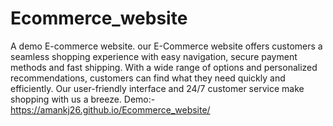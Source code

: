 # Ecommerce_website
A demo E-commerce website.
our E-Commerce website offers customers a seamless shopping experience with easy navigation, secure payment methods and fast shipping. With a wide range of options and personalized recommendations, customers can find what they need quickly and efficiently. Our user-friendly interface and 24/7 customer service make shopping with us a breeze.
Demo:- https://amankj26.github.io/Ecommerce_website/
